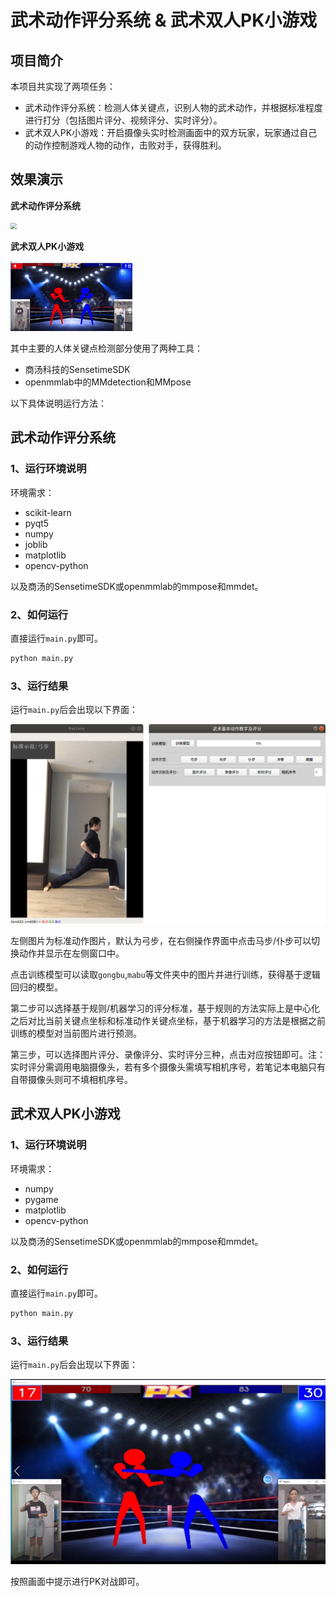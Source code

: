 # 武术动作评分系统 & 武术双人PK小游戏

## 项目简介

本项目共实现了两项任务：

- 武术动作评分系统：检测人体关键点，识别人物的武术动作，并根据标准程度进行打分（包括图片评分、视频评分、实时评分）。
- 武术双人PK小游戏：开启摄像头实时检测画面中的双方玩家，玩家通过自己的动作控制游戏人物的动作，击败对手，获得胜利。

## 效果演示

**武术动作评分系统**

<img src=".\img\识别.gif" style="zoom:60%;"></img>

**武术双人PK小游戏**

<img src=".\img\PK.gif" style="zoom:60%;"></img>





其中主要的人体关键点检测部分使用了两种工具：

- 商汤科技的SensetimeSDK
- openmmlab中的MMdetection和MMpose



以下具体说明运行方法：

## 武术动作评分系统

### 1、运行环境说明

环境需求：

- scikit-learn
- pyqt5
- numpy 
- joblib
- matplotlib
- opencv-python

以及商汤的SensetimeSDK或openmmlab的mmpose和mmdet。

### 2、如何运行

直接运行`main.py`即可。

```cmd
python main.py
```

### 3、运行结果

运行`main.py`后会出现以下界面：

<img src=".\img\武术1.png" alt="1" style="zoom:60%;" />



左侧图片为标准动作图片，默认为弓步，在右侧操作界面中点击马步/仆步可以切换动作并显示在左侧窗口中。

点击训练模型可以读取`gongbu`,`mabu`等文件夹中的图片并进行训练，获得基于逻辑回归的模型。

第二步可以选择基于规则/机器学习的评分标准，基于规则的方法实际上是中心化之后对比当前关键点坐标和标准动作关键点坐标，基于机器学习的方法是根据之前训练的模型对当前图片进行预测。

第三步，可以选择图片评分、录像评分、实时评分三种，点击对应按钮即可。注：实时评分需调用电脑摄像头，若有多个摄像头需填写相机序号，若笔记本电脑只有自带摄像头则可不填相机序号。

## 武术双人PK小游戏

### 1、运行环境说明

环境需求：

- numpy 
- pygame
- matplotlib
- opencv-python

以及商汤的SensetimeSDK或openmmlab的mmpose和mmdet。

### 2、如何运行

直接运行`main.py`即可。

```cmd
python main.py
```

### 3、运行结果

运行`main.py`后会出现以下界面：

<img src=".\img\PK1.png" alt="1" style="zoom:60%;" />

按照画面中提示进行PK对战即可。

